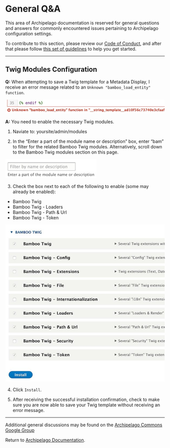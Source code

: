 # General Q&A

This area of Archipelago documentation is reserved for general questions and answers for commonly encountered issues pertaining to Archipelago configuration settings.

To contribute to this section, please review our [Code of Conduct](CODE_OF_CONDUCT.md), and after that please follow [this set of guidelines](docs/giveortake.md) to help you get started.

---

## Twig Modules Configuration
**Q:** When attempting to save a Twig template for a Metadata Display, I receive an error message related to an `Unknown "bamboo_load_entity" function`.

![BambooTwigError](../imgs/generalqa/BambooTwigError.jpg)

**A:** You need to enable the necessary Twig modules.

1. Naviate to: yoursite/admin/modules

2. In the “Enter a part of the module name or description” box, enter “bam” to filter for the related Bamboo Twig modules. Alternatively, scroll down to the Bamboo Twig modules section on this page.

![EnterModulePart](../imgs/generalqa/EnterModulePart.jpg)

3. Check the box next to each of the following to enable (some may already be enabled):

  - Bamboo Twig
  - Bamboo Twig - Loaders
  - Bamboo Twig - Path & Url
  - Bamboo Twig - Token

![BambooTwigInstall](../imgs/generalqa/BambooTwigInstall.jpg)

4. Click `Install`.

5. After receiving the successful installation confirmation, check to make sure you are now able to save your Twig template without receiving an error message.

---

Additional general discussions may be found on the [Archipelago Commons Google Group](https://groups.google.com/forum/#!forum/archipelago-commons)  

Return to [Archipelago Documentation](https://github.com/esmero/archipelago-documentation/tree/8.x-1.0-beta1).
